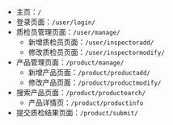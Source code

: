- 主页：`/`
- 登录页面：`/user/login/`
- 质检员管理页面：`/user/manage/`
	- 新增质检员页面：`/user/inspectoradd/`
	- 修改质检员页面：`/user/inspectormodify/`
- 产品管理页面：`/product/manage/`
	- 新增产品页面：`/product/productadd/`
	- 修改产品页面：`/product/productmodify/`
- 搜索产品页面：`/product/productearch/`
	- 产品详情页：`/product/productinfo`
- 提交质检结果页面：`/product/submit/`